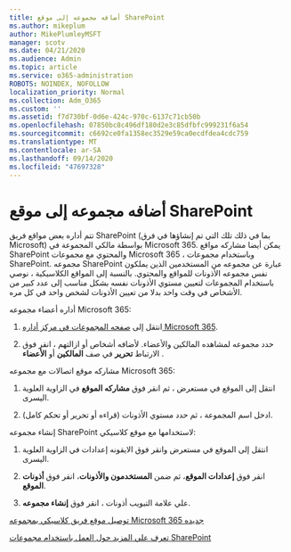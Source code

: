 ```yaml
---
title: أضافه مجموعه إلى موقع SharePoint
ms.author: mikeplum
author: MikePlumleyMSFT
manager: scotv
ms.date: 04/21/2020
ms.audience: Admin
ms.topic: article
ms.service: o365-administration
ROBOTS: NOINDEX, NOFOLLOW
localization_priority: Normal
ms.collection: Adm_O365
ms.custom: ''
ms.assetid: f7d730bf-0d6e-424c-970c-6137c71cb50b
ms.openlocfilehash: 07850bc8c496df180d2e3c85dfbfc999231f6a54
ms.sourcegitcommit: c6692ce0fa1358ec3529e59ca0ecdfdea4cdc759
ms.translationtype: MT
ms.contentlocale: ar-SA
ms.lasthandoff: 09/14/2020
ms.locfileid: "47697328"
---
```

# <a name="add-a-group-to-a-sharepoint-site"></a>أضافه مجموعه إلى موقع SharePoint

تتم أداره بعض مواقع فريق SharePoint (بما في ذلك تلك التي تم إنشاؤها في فرق Microsoft) بواسطة مالكي المجموعة في Microsoft 365. يمكن أيضا مشاركه مواقع SharePoint والمحتوي مع مجموعات Microsoft 365 ، وباستخدام مجموعات SharePoint. مجموعه SharePoint عبارة عن مجموعه من المستخدمين الذين يملكون نفس مجموعه الأذونات للمواقع والمحتوي. بالنسبة إلى المواقع الكلاسيكية ، نوصي باستخدام المجموعات لتعيين مستوي الأذونات نفسه بشكل مناسب إلى عدد كبير من الأشخاص في وقت واحد بدلا من تعيين الأذونات لشخص واحد في كل مره.
  
أداره أعضاء مجموعه Microsoft 365:
  
1. انتقل إلى [صفحه المجموعات في مركز أداره Microsoft 365](https://portal.office.com/adminportal/home#/groups).
    
2. حدد مجموعه لمشاهده المالكين والأعضاء. لأضافه أشخاص أو ازالتهم ، انقر فوق الارتباط **تحرير** في صف **المالكين** أو **الأعضاء** . 
    
مشاركه موقع اتصالات مع مجموعه Microsoft 365:
  
1. انتقل إلى الموقع في مستعرض ، ثم انقر فوق **مشاركه الموقع** في الزاوية العلوية اليسرى. 
    
2. ادخل اسم المجموعة ، ثم حدد مستوي الأذونات (قراءه أو تحرير أو تحكم كامل).
    
إنشاء مجموعه SharePoint لاستخدامها مع موقع كلاسيكي:
  
1. انتقل إلى الموقع في مستعرض وانقر فوق الايقونه إعدادات في الزاوية العلوية اليسرى.
    
2. انقر فوق **إعدادات الموقع**، ثم ضمن **المستخدمون والأذونات**، انقر فوق **أذونات الموقع**.
    
3. علي علامة التبويب أذونات ، انقر فوق **إنشاء مجموعه**.
    
[توصيل موقع فريق كلاسيكي بمجموعه Microsoft 365 جديده](https://go.microsoft.com/fwlink/?linkid=2008654)
  
[تعرف علي المزيد حول العمل باستخدام مجموعات SharePoint](https://go.microsoft.com/fwlink/?linkid=874658)
  


